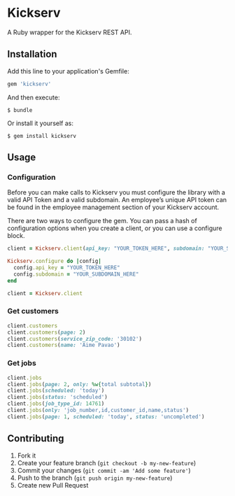# Kickserv

A Ruby wrapper for the Kickserv REST API.

## Installation

Add this line to your application's Gemfile:

```ruby
gem 'kickserv'
```

And then execute:

    $ bundle

Or install it yourself as:

    $ gem install kickserv

## Usage

### Configuration

Before you can make calls to Kickserv you must configure the library with a valid API Token and a valid subdomain.
An employee’s unique API token can be found in the employee management section of your Kickserv account.

There are two ways to configure the  gem. You can pass a hash of configuration options when you create
a client, or you can use a configure block.

```ruby
client = Kickserv.client(api_key: "YOUR_TOKEN_HERE", subdomain: "YOUR_SUBDOMAIN_HERE")
```

```ruby
Kickserv.configure do |config|
  config.api_key = "YOUR_TOKEN_HERE"
  config.subdomain = "YOUR_SUBDOMAIN_HERE"
end

client = Kickserv.client
```

### Get customers

```ruby
client.customers
client.customers(page: 2)
client.customers(service_zip_code: '30102')
client.customers(name: 'Aime Pavao')
```

### Get jobs

```ruby
client.jobs
client.jobs(page: 2, only: %w{total subtotal})
client.jobs(scheduled: 'today')
client.jobs(status: 'scheduled')
client.jobs(job_type_id: 14761)
client.jobs(only: 'job_number,id,customer_id,name,status')
client.jobs(page: 1, scheduled: 'today', status: 'uncompleted')

```

## Contributing

1. Fork it
2. Create your feature branch (`git checkout -b my-new-feature`)
3. Commit your changes (`git commit -am 'Add some feature'`)
4. Push to the branch (`git push origin my-new-feature`)
5. Create new Pull Request


